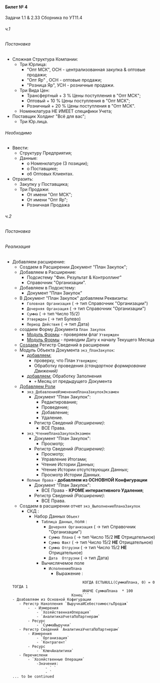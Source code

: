 

#### Билет № 4
Задачи 1.1 & 2.33 Сборника по УТ11.4

###### ч.1
###### Постановка

- Сложная Структура Компании:
    - Три Юрлица:
        - "Опт МСК", ОСН - централизованная закупка & оптовые продажи;
        - "Опт Яр" , ОСН - оптовые продажи;
        - "Розница Яр", УСН   - розничные продажи.
    - Три Вида Цен: 
        - Трансфертный  + 3 %  Цены поступления в "Опт МСК";
        - Оптовый  + 10 % Цены поступления в "Опт МСК";
        - Розничный + 20 % Цены поступления в "Опт МСК".   
    - Номенклатура НЕ ИМЕЕТ специфики Учета;
- Поставщик Холдинг "Всё для вас";
    - Три Юр.лица.
###### Необходимо

- Ввести: 
    - Структуру Предприятия;
    - Данные: 
        - о Номенклатуре (3 позиции);
        - о Поставщике;
        - об Оптовых Клиентах.  
- Отразить:
    - Закупку у Поставщика;
    - Три Продажи:
        - От имени  "Опт МСК";
        - От имени  "Опт Яр";
        - Розничная Продажа       

###### ч.2
###### Постановка 

###### Реализация

- Добавляем расширение:
    - Создаем в Расширении Документ "План Закупок";
    - Добавляем в Расширение:
        - Подсистему "Фин. Результат & Контроллинг"
        - Справочник "Организации".
    - Добавляем в Подсистему:
        - Документ "План Закупок"
    - В Документ "План Закупок" добавляем Реквизиты:
        - `Головная Организация` ( → тип Справочник "Организации")
        - `Дочерняя Органзация`  ( → тип Справочник "Организации")
        - `Сумма` ( → тип Число 15/2)
        - `Утвержден` ( → тип Булево)
        - `Период Действия` ( → тип Дата)
    - создаем Форму Документа `План Закупок` 
        - [Модуль Формы](https://github.com/alex-dev-2020/Spec_UT/commit/b623a7032ef24c2f4ed4b95b1b5de4437f1d4e4f) - проверяем флаг `Утвержден`
        - [Модуль Формы](https://github.com/alex-dev-2020/Spec_UT/commit/8a59f9fca54c52a4eb1c0db3791d17ec031ad508) - приводим Дату к началу Текущего Месяца
    - [Создаем](https://github.com/alex-dev-2020/Spec_UT/commit/88b9e32db478a2166f5f019cbb4696b3f08e9fb1) Регистр Сведений в расширении
    - Модуль Объекта Документа `экз_ПланЗакупок`:
        - [добавляем:](https://github.com/alex-dev-2020/Spec_UT/commit/f5a1b508df4fd28d23354675309266afb60e16e5)
            - проверку,  что План `Утвержден`;
            - Обработку проведения  *(стандартное формирование Движений)*
        - [добавляем:](https://github.com/alex-dev-2020/Spec_UT/commit/c05932cf2a59ae15785fc7fdce944bb4dfc49728) Обработку Заполнения
            - `+`  Месяц от предыдущего Документа 
    - [Добавляем Роли](https://github.com/alex-dev-2020/Spec_UT/commit/1b00a90aa8e24d2ae35c763b52af586f8efc301f)
        - `экз_ДобавлениеИзменениеПланаЗакупокЭкзамен`
            - Документ "План Закупок":
                - Редактирование;
                - Проведение;
                - Добавление;
                - Удаление.
            - Регистр Сведений *(Расширение)*:
                - ВСЕ Права.  
        - `экз_ЧтениеПланаЗакупокЭкзамен`
            - Документ "План Закупок":
                - Просмотр;
            - Регистр Сведений *(Расширение)*:
                - Просмотр;
                - Управление Итогами;
                - Чтение Истории Данных;
                - Чтение Истории  отсутствующих Данных;
                - Просмотр Истории Данных.
        - `Полные Права` - **добавляем из ОСНОВНОЙ  Конфигурации**
            - Документ "План Закупок":
               - ВСЕ Права - **КРОМЕ интерактивного Удаления**;
            - Регистр Сведений *(Расширение)*:
               - ВСЕ Права.    
    - Создаем в расширении отчет `экз_ВыполнениеПланаЗакупок` 
        - СКД :
            - Набор  Данных `Объект` 
                - `Таблица Данных`, поля :
                    - `Дочерняя Организация`  ( → тип Справочник "Организации")
                    - `Сумма Плана` ( → тип Число 15/2 **НЕ** Отрицательное)
                    - `Сумма Факт` ( → тип Число 15/2 **НЕ** Отрицательное)
                    - `Сумма Отгрузки` ( → тип Число 15/2 **НЕ** Отрицательное)
                    - `Дата  Отгрузки` ( → тип Дата)
                - Вычислячемое поле
                    - `ИсполнениеПлана `
                        - Выражение : 
     ```ЕСТЬNULL(СуммаФакт,0) )/ВЫБОР 
                                     КОГДА ЕСТЬNULL(СуммаПлана, 0) = 0 ТОГДА 1 
                                     ИНАЧЕ СуммаПлана  * 100  
                                Конец```
    - Доабавляем из Основной Кофигурации
        - Регистр Накопления `ВыручкаИСебестоимостьПродаж` 
            -  - Измерения
                - `ХозяйственнаяОперация` 
                - `АналитикаУчетаПоПартнерам`
            - Ресурс
                - `СуммаВыручки`   
        - Регистр Сведений `АналитикаУчетаПоПартнерам`
            - Измерения
                - `Организация` 
                - `Контрагент`
            - Ресурс
                - `КлючАналитики`
        - Перечислени
            - `Хозяйственные Операции`
                -Значения:
                    - ` `
                    - `
    ... to be continued


    
             
